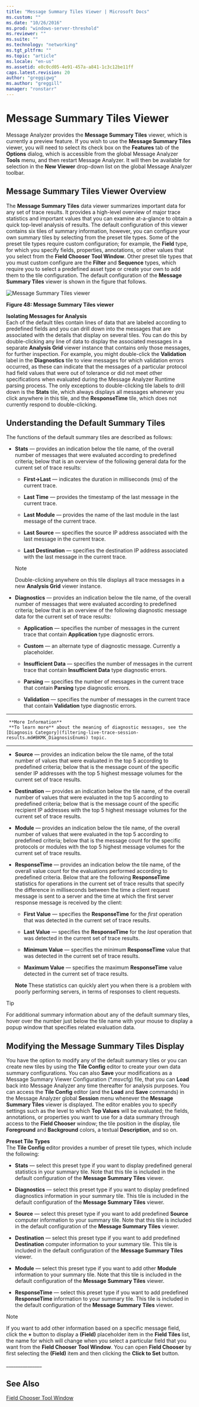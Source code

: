 ```yaml
---
title: "Message Summary Tiles Viewer | Microsoft Docs"
ms.custom: ""
ms.date: "10/26/2016"
ms.prod: "windows-server-threshold"
ms.reviewer: ""
ms.suite: ""
ms.technology: "networking"
ms.tgt_pltfrm: ""
ms.topic: "article"
ms.locale: "en-us"
ms.assetid: e8c0cd05-4e91-457a-a841-1c3c12be11ff
caps.latest.revision: 20
author: "greggigwg"
ms.author: "greggill"
manager: "ronstarr"
---
```

# Message Summary Tiles Viewer
Message Analyzer provides the **Message Summary Tiles** viewer, which is currently a preview feature. If you wish to use the **Message Summary Tiles** viewer, you will need to select its check box on the **Features** tab of the **Options** dialog, which is accessible from the global Message Analyzer **Tools** menu, and then restart Message Analyzer. It will then be available for selection in the **New Viewer** drop-down list on the global Message Analyzer toolbar.  
  
## Message Summary Tiles Viewer Overview  
 The **Message Summary Tiles** data viewer summarizes important data for any set of trace results. It provides a high-level overview of major trace statistics and important values that you can examine at-a-glance to obtain a quick top-level analysis of results. The default configuration of this viewer contains six tiles of summary information, however, you can configure your own summary tiles by selecting from the preset tile types. Some of the preset tile types require custom configuration; for example, the **Field** type, for which you specify fields, properties, annotations, or other values that you select from the **Field Chooser** **Tool Window**. Other preset tile types that you must custom configure are the **Filter** and **Sequence** types, which require you to select a predefined asset type or create your own to add them to the tile configuration. The default configuration of the **Message Summary Tiles** viewer is shown in the figure that follows.  
  
 ![Message Summary Tiles viewer](media/fig48-message-summary-tiles-viewer.png "Fig48-Message Summary Tiles viewer")  
  
 **Figure 48:  Message Summary Tiles viewer**  
  
 **Isolating Messages for Analysis**   
Each of the default tiles contain lines of data that are labeled according to predefined fields and you can drill down into the messages that are associated with the details that display on several tiles. You can do this by double-clicking any line of data to display the associated messages in a separate **Analysis Grid** viewer instance that contains only those messages, for further inspection. For example, you might double-click the **Validation** label in the **Diagnostics** tile to view messages for which validation errors occurred, as these can indicate that the messages of a particular protocol had field values that were out of tolerance or did not meet other specifications when evaluated during the Message Analyzer Runtime parsing process. The only exceptions to double-clicking tile labels to drill down is the **Stats** tile, which always displays all messages whenever you click anywhere in this tile, and the **ResponseTime** tile, which does not currently respond to double-clicking.  
  
## Understanding the Default Summary Tiles  
 The functions of the default summary tiles are described as follows:  
  
-   **Stats** — provides an indication below the tile name, of the overall number of messages that were evaluated according to predefined criteria; below that is an overview of the following general data for the current set of trace results:  
  
    -   **First->Last** — indicates the duration in milliseconds (ms) of the current trace.  
  
    -   **Last Time** — provides the timestamp of the last message in the current trace.  
  
    -   **Last Module** — provides the name of the last module in the last message of the current trace.  
  
    -   **Last Source** — specifies the source IP address associated with the last message in the current trace.  
  
    -   **Last Destination** — specifies the destination IP address associated with the last message in the current trace.  
  
    > [!NOTE]
    >  Double-clicking anywhere on this tile displays all trace messages in a new **Analysis Grid** viewer instance.  
  
-   **Diagnostics** — provides an indication below the tile name, of the overall number of messages that were evaluated according to predefined criteria; below that is an overview of the following diagnostic message data for the current set of trace results:  
  
    -   **Application** — specifies the number of messages in the current trace that contain **Application** type diagnostic errors.  
  
    -   **Custom** — an alternate type of diagnostic message. Currently a placeholder.  
  
    -   **Insufficient Data** — specifies the number of messages in the current trace that contain **Insufficient Data** type diagnostic errors.  
  
    -   **Parsing** — specifies the number of messages in the current trace that contain **Parsing** type diagnostic errors.  
  
    -   **Validation** — specifies the number of messages in the current trace that contain **Validation** type diagnostic errors.  
  
   ---  
  
     **More Information**   
     **To learn more** about the meaning of diagnostic messages, see the [Diagnosis Category](filtering-live-trace-session-results.md#BKMK_DiagnosisEnums) topic.   
  ---  
  
-   **Source** — provides an indication below the tile name, of the total number of values that were evaluated in the top 5 according to predefined criteria; below that is the message count of the specific sender IP addresses with the top 5 highest message volumes for the current set of trace results.  
  
-   **Destination** — provides an indication below the tile name, of the overall number of values that were evaluated in the top 5 according to predefined criteria; below that is the message count of the specific recipient IP addresses with the top 5 highest message volumes for the current set of trace results.  
  
-   **Module** — provides an indication below the tile name, of the overall number of values that were evaluated in the top 5 according to predefined criteria; below that is the message count for the specific protocols or modules with the top 5 highest message volumes for the current set of trace results.  
  
-   **ResponseTime** — provides an indication below the tile name, of the overall value count for the evaluations performed according to predefined criteria. Below that are the following **ResponseTime** statistics for operations in the current set of trace results that specify the difference in milliseconds between the time a client request message is sent to a server and the time at which the first server response message is received by the client:  
  
    -   **First Value** — specifies the **ResponseTime** for the *first* operation that was detected in the current set of trace results.  
  
    -   **Last Value** — specifies the **ResponseTime** for the *last* operation that was detected in the current set of trace results.  
  
    -   **Minimum Value** — specifies the minimum **ResponseTime** value that was detected in the current set of trace results.  
  
    -   **Maximum Value** — specifies the maximum **ResponseTime** value detected in the current set of trace results.  
  
     **Note** These statistics can quickly alert you when there is a problem with poorly performing servers, in terms of responses to client requests.  
  
> [!TIP]
>  For additional summary information about any of the default summary tiles, hover over the number just below the tile name with your mouse to display a popup window that specifies related evaluation data.  
  
## Modifying the Message Summary Tiles Display  
 You have the option to modify any of the default summary tiles or you can create new tiles by using the **Tile Config** editor to create your own data summary configurations. You can also **Save** your modifications as a Message Summary Viewer Configuration (\*.msvcfg) file, that you can **Load** back into Message Analyzer any time thereafter for analysis purposes. You can access the **Tile Config** editor (and the **Load** and **Save** commands) in the Message Analyzer global **Session** menu whenever the **Message Summary Tiles** viewer is displayed. The editor enables you to specify settings such as the level to which **Top Values** will be evaluated; the fields, annotations, or properties you want to use for a data summary through access to the **Field Chooser** window; the tile position in the display, tile **Foreground** and **Background** colors, a textual **Description**, and so on.  
  
 **Preset Tile Types**   
The **Tile Config** editor provides a number of preset tile types, which include the following:  
  
-   **Stats** — select this preset type if you want to display predefined general statistics in your summary tile. Note that this tile is included in the default configuration of the **Message Summary Tiles** viewer.  
  
-   **Diagnostics** — select this preset type if you want to display predefined diagnostics information in your summary tile. This tile is included in the default configuration of the **Message Summary Tiles** viewer.  
  
-   **Source** — select this preset type if you want to add predefined **Source** computer information to your summary tile. Note that this tile is included in the default configuration of the **Message Summary Tiles** viewer.  
  
-   **Destination** — select this preset type if you want to add predefined **Destination** computer information to your summary tile. This tile is included in the default configuration of the **Message Summary Tiles** viewer.  
  
-   **Module** — select this preset type if you want to add other **Module** information to your summary tile. Note that this tile is included in the default configuration of the **Message Summary Tiles** viewer.  
  
-   **ResponseTime** — select this preset type if you want to add predefined **ResponseTime** information to your summary tile. This tile is included in the default configuration of the **Message Summary Tiles** viewer.  
  
> [!NOTE]
>  If you want to add other information based on a specific message field, click the **+** button to display a **(Field)** placeholder item in the **Field Tiles** list, the name for which will change when you select a particular field that you want from the **Field Chooser** **Tool Window**. You can open **Field Chooser** by first selecting the **(Field)** item and then clicking the **Click to Set** button.  
  
 ______________\_  
  
## See Also  
 [Field Chooser Tool Window](field-chooser-tool-window.md)